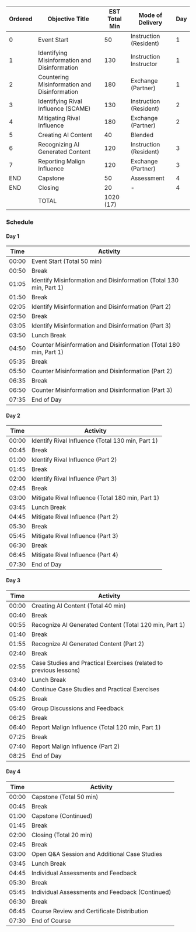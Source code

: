 | Ordered | Objective Title                               | EST Total Min | Mode of Delivery       | Day |
| ------- | --------------------------------------------- | ------------- | ---------------------- | --- |
| 0       | Event Start                                   | 50            | Instruction (Resident) | 1   |
| 1       | Identifying Misinformation and Disinformation | 130           | Instruction Instructor | 1   |
| 2       | Countering Misinformation and Disinformation  | 180           | Exchange (Partner)     | 1   |
| 3       | Identifying Rival Influence (SCAME)           | 130           | Instruction (Resident) | 2   |
| 4       | Mitigating Rival Influence                    | 180           | Exchange (Partner)     | 2   |
| 5       | Creating AI Content                           | 40            | Blended                |     |
| 6       | Recognizing AI Generated Content              | 120           | Instruction (Resident) | 3   |
| 7       | Reporting Malign Influence                    | 120           | Exchange (Partner)     | 3   |
| END     | Capstone                                      | 50            | Assessment             | 4   |
| END     | Closing                                       | 20            | -                      | 4   |
|         | TOTAL                                         | 1020 (17)     |                        |     |

### Schedule

#### Day 1
| Time   | Activity                                           |
|--------|----------------------------------------------------|
| 00:00  | Event Start (Total 50 min)                         |
| 00:50  | Break                                              |
| 01:05  | Identify Misinformation and Disinformation (Total 130 min, Part 1)|
| 01:50  | Break                                              |
| 02:05  | Identify Misinformation and Disinformation (Part 2)|
| 02:50  | Break                                              |
| 03:05  | Identify Misinformation and Disinformation (Part 3)|
| 03:50  | Lunch Break                                        |
| 04:50  | Counter Misinformation and Disinformation (Total 180 min, Part 1)|
| 05:35  | Break                                              |
| 05:50  | Counter Misinformation and Disinformation (Part 2) |
| 06:35  | Break                                              |
| 06:50  | Counter Misinformation and Disinformation (Part 3) |
| 07:35  | End of Day                                         |

#### Day 2
| Time   | Activity                                           |
|--------|----------------------------------------------------|
| 00:00  | Identify Rival Influence (Total 130 min, Part 1)   |
| 00:45  | Break                                              |
| 01:00  | Identify Rival Influence (Part 2)                  |
| 01:45  | Break                                              |
| 02:00  | Identify Rival Influence (Part 3)                  |
| 02:45  | Break                                              |
| 03:00  | Mitigate Rival Influence (Total 180 min, Part 1)   |
| 03:45  | Lunch Break                                        |
| 04:45  | Mitigate Rival Influence (Part 2)                  |
| 05:30  | Break                                              |
| 05:45  | Mitigate Rival Influence (Part 3)                  |
| 06:30  | Break                                              |
| 06:45  | Mitigate Rival Influence (Part 4)                  |
| 07:30  | End of Day                                         |

#### Day 3
| Time   | Activity                                                            |
|--------|---------------------------------------------------------------------|
| 00:00  | Creating AI Content (Total 40 min)                                  |
| 00:40  | Break                                                               |
| 00:55  | Recognize AI Generated Content (Total 120 min, Part 1)              |
| 01:40  | Break                                                               |
| 01:55  | Recognize AI Generated Content (Part 2)                             |
| 02:40  | Break                                                               |
| 02:55  | Case Studies and Practical Exercises (related to previous lessons)  |
| 03:40  | Lunch Break                                                         |
| 04:40  | Continue Case Studies and Practical Exercises                       |
| 05:25  | Break                                                               |
| 05:40  | Group Discussions and Feedback                                      |
| 06:25  | Break                                                               |
| 06:40  | Report Malign Influence (Total 120 min, Part 1)                     |
| 07:25  | Break                                                               |
| 07:40  | Report Malign Influence (Part 2)                                    |
| 08:25  | End of Day                                                          |

#### Day 4
| Time   | Activity                                           |
|--------|----------------------------------------------------|
| 00:00  | Capstone (Total 50 min)                            |
| 00:45  | Break                                              |
| 01:00  | Capstone (Continued)                               |
| 01:45  | Break                                              |
| 02:00  | Closing (Total 20 min)                             |
| 02:45  | Break                                              |
| 03:00  | Open Q&A Session and Additional Case Studies       |
| 03:45  | Lunch Break                                        |
| 04:45  | Individual Assessments and Feedback                |
| 05:30  | Break                                              |
| 05:45  | Individual Assessments and Feedback (Continued)    |
| 06:30  | Break                                              |
| 06:45  | Course Review and Certificate Distribution         |
| 07:30  | End of Course                                      |

